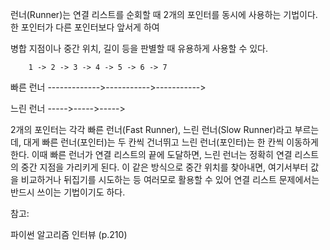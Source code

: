 런너(Runner)는 연결 리스트를 순회할 때 2개의 포인터를 동시에 사용하는 기법이다. 한 포인터가 다른 포인터보다 앞서게 하여

병합 지점이나 중간 위치, 길이 등을 판별할 때 유용하게 사용할 수 있다.

        1 -> 2 -> 3 -> 4 -> 5 -> 6 -> 7

빠른 런너 ------------->----------->----------->

느린 런너 ----->----->----->

2개의 포인터는 각각 빠른 런너(Fast Runner), 느린 런너(Slow Runner)라고 부르는데, 대게 빠른 런너(포인터)는 두 칸씩 건너뛰고 느린 런너(포인터)는 한 칸씩 이동하게 한다. 이때 빠른 런너가 연결 리스트의 끝에 도달하면, 느린 런너는 정확히 연결 리스트의 중간 지점을 가리키게 된다. 이 같은 방식으로 중간 위치를 찾아내면, 여기서부터 값을 비교하거나 뒤집기를 시도하는 등 여러모로 활용할 수 있어 연결 리스트 문제에서는 반드시 쓰이는 기법이기도 하다.

참고:

파이썬 알고리즘 인터뷰 (p.210)
